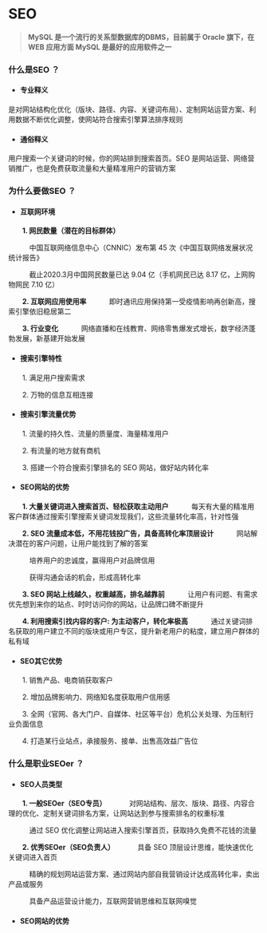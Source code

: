# SEO
>**MySQL 是一个流行的关系型数据库的DBMS，目前属于 Oracle 旗下，在 WEB 应用方面 MySQL 是最好的应用软件之一**

### 什么是SEO ？
* #### 专业释义
是对网站结构化优化（版块、路径、内容、关键词布局）、定制网站运营方案、利用数据不断优化调整，使网站符合搜索引擎算法排序规则

* #### 通俗释义
用户搜索一个关键词的时候，你的网站排到搜索首页。SEO 是网站运营、网络营销推广，也是免费获取流量和大量精准用户的营销方案

### 为什么要做SEO ？
* #### 互联网环境

&emsp;&emsp;**1. 网民数量（潜在的目标群体）**

&emsp;&emsp;&emsp;中国互联网络信息中心（CNNIC）发布第 45 次《中国互联网络发展状况统计报告》

&emsp;&emsp;&emsp;截止2020.3月中国网民数量已达 9.04 亿（手机网民已达 8.17 亿，上网购物网民 7.10 亿）

&emsp;&emsp;**2. 互联网应用使用率**
&emsp;&emsp;&emsp;即时通讯应用保持第一受疫情影响再创新高，搜索引擎依旧稳居第二

&emsp;&emsp;**3. 行业变化**
&emsp;&emsp;&emsp;网络直播和在线教育、网络零售爆发式增长，数字经济蓬勃发展，新基建开始发展

* #### 搜索引擎特性

&emsp;&emsp;1. 满足用户搜索需求

&emsp;&emsp;2. 万物的信息互相连接

* #### 搜索引擎流量优势

&emsp;&emsp;1. 流量的持久性、流量的质量度、海量精准用户

&emsp;&emsp;2. 有流量的地方就有商机

&emsp;&emsp;3. 搭建一个符合搜索引擎排名的 SEO 网站，做好站内转化率

* #### SEO网站的优势

&emsp;&emsp;**1. 大量关键词进入搜索首页、轻松获取主动用户**
&emsp;&emsp;&emsp;每天有大量的精准用客户群体通过搜索引擎搜索关键词发现我们，这些流量转化率高，针对性强

&emsp;&emsp;**2. SEO 流量成本低，不用花钱投广告，具备高转化率顶层设计**
&emsp;&emsp;&emsp;网站解决潜在的客户问题，让用户能找到了解的答案

&emsp;&emsp;&emsp;培养用户的忠诚度，赢得用户对品牌信用

&emsp;&emsp;&emsp;获得沟通会话的机会，形成高转化率

&emsp;&emsp;**3. SEO 网站上线越久，权重越高，排名越靠前**
&emsp;&emsp;&emsp;让用户有问题、有需求优先想到来你的站点、时时访问你的网站，让品牌口碑不断提升

&emsp;&emsp;**4. 利用搜索引找内容的客户: 为主动客户，转化率极高**
&emsp;&emsp;&emsp;通过关键词排名获取的用户建立不同的版块或用户专区，提升新老用户的粘度，建立用户群体的私有域
&emsp;&emsp;&emsp;

* #### SEO其它优势

&emsp;&emsp;1. 销售产品、电商销获取客户

&emsp;&emsp;2. 增加品牌影响力、网络知名度获取用户信用感

&emsp;&emsp;3. 全网（官网、各大门户、自媒体、社区等平台）危机公关处理、为压制行业负面信息

&emsp;&emsp;4. 打造某行业站点，承接服务、接单、出售高效益广告位

### 什么是职业SEOer ？

* #### SEO人员类型

&emsp;&emsp;**1. 一般SEOer（SEO专员）**
&emsp;&emsp;&emsp;对网站结构、层次、版块、路径、内容合理的优化、定制关键词排名方案，让网站达到参与搜索排名的权重标准

&emsp;&emsp;&emsp;通过 SEO 优化调整让网站进入搜索引擎首页，获取持久免费不花钱的流量

&emsp;&emsp;**2. 优秀SEOer（SEO负责人）**
&emsp;&emsp;&emsp;具备 SEO 顶层设计思维，能快速优化关键词进入首页

&emsp;&emsp;&emsp;精确的规划网站运营方案、通过网站内部自我营销设计达成高转化率，卖出产品或服务

&emsp;&emsp;&emsp;具备产品运营设计能力，互联网营销思维和互联网嗅觉







* #### SEO网站的优势



























